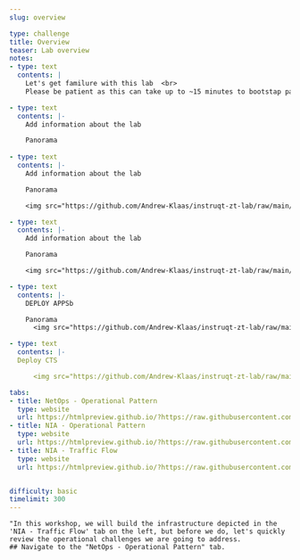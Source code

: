 ```yaml
---
slug: overview

type: challenge
title: Overview
teaser: Lab overview
notes:
- type: text
  contents: |
    Let's get familure with this lab  <br>
    Please be patient as this can take up to ~15 minutes to bootstap panos

- type: text
  contents: |-
    Add information about the lab

    Panorama 
      
- type: text
  contents: |-
    Add information about the lab

    Panorama 

    <img src="https://github.com/Andrew-Klaas/instruqt-zt-lab/raw/main/assets/diagrams/0-auth.png" width=800px height=400px>

- type: text
  contents: |-
    Add information about the lab

    Panorama 

    <img src="https://github.com/Andrew-Klaas/instruqt-zt-lab/raw/main/assets/diagrams/0-auth.png" width=800px height=400px>

- type: text
  contents: |-
    DEPLOY APPSb

    Panorama 
      <img src="https://github.com/Andrew-Klaas/instruqt-zt-lab/raw/main/assets/diagrams/0-auth.png" width=800px height=400px>

- type: text
  contents: |-
  Deploy CTS

      <img src="https://github.com/Andrew-Klaas/instruqt-zt-lab/raw/main/assets/diagrams/0-auth.png" width=800px height=400px>  

tabs:
- title: NetOps - Operational Pattern
  type: website
  url: https://htmlpreview.github.io/?https://raw.githubusercontent.com/hashicorp/field-workshops-consul/master/instruqt-tracks/network-infrastructure-automation/assets/images/1.NIA-Workshop-NetOps.html
- title: NIA - Operational Pattern
  type: website
  url: https://htmlpreview.github.io/?https://raw.githubusercontent.com/hashicorp/field-workshops-consul/master/instruqt-tracks/network-infrastructure-automation/assets/images/1.NIA-Workshop-CTS.html
- title: NIA - Traffic Flow
  type: website
  url: https://htmlpreview.github.io/?https://raw.githubusercontent.com/hashicorp/field-workshops-consul/master/instruqt-tracks/network-infrastructure-automation/assets/images/1.NIA-Workshop-NetOps_Traffic.html


difficulty: basic
timelimit: 300
---
```

    "In this workshop, we will build the infrastructure depicted in the 'NIA - Traffic Flow' tab on the left, but before we do, let's quickly review the operational challenges we are going to address.
    ## Navigate to the "NetOps - Operational Pattern" tab.
